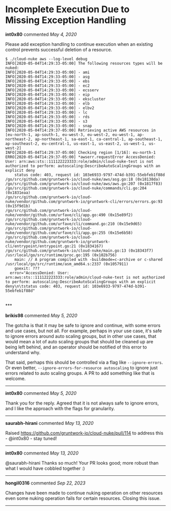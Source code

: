 # Incomplete Execution Due to Missing Exception Handling

**int0x80** commented *May 4, 2020*

Please add exception handling to continue execution when an existing control prevents successful deletion of a resource.

```
$ ./cloud-nuke aws --log-level debug
INFO[2020-05-04T14:29:33-05:00] The following resources types will be nuked:
INFO[2020-05-04T14:29:33-05:00] - ami
INFO[2020-05-04T14:29:33-05:00] - asg
INFO[2020-05-04T14:29:33-05:00] - ebs
INFO[2020-05-04T14:29:33-05:00] - ec2
INFO[2020-05-04T14:29:33-05:00] - ecsserv
INFO[2020-05-04T14:29:33-05:00] - eip
INFO[2020-05-04T14:29:33-05:00] - ekscluster
INFO[2020-05-04T14:29:33-05:00] - elb
INFO[2020-05-04T14:29:33-05:00] - elbv2
INFO[2020-05-04T14:29:33-05:00] - lc
INFO[2020-05-04T14:29:33-05:00] - rds
INFO[2020-05-04T14:29:33-05:00] - s3
INFO[2020-05-04T14:29:33-05:00] - snap
INFO[2020-05-04T14:29:37-05:00] Retrieving active AWS resources in [eu-north-1, ap-south-1, eu-west-3, eu-west-2, eu-west-1, ap-northeast-2, ap-northeast-1, sa-east-1, ca-central-1, ap-southeast-1, ap-southeast-2, eu-central-1, us-east-1, us-east-2, us-west-1, us-west-2]
INFO[2020-05-04T14:29:37-05:00] Checking region [1/16]: eu-north-1
ERRO[2020-05-04T14:29:37-05:00] *awserr.requestError AccessDenied: User: arn:aws:sts::111122223333:role/admin/cloud-nuke-test is not authorized to perform: autoscaling:DescribeAutoScalingGroups with an explicit deny
	status code: 403, request id: 103e6933-9797-474d-b391-55ebfeb1f88d
/go/src/github.com/gruntwork-io/cloud-nuke/aws/asg.go:18 (0x18138da)
/go/src/github.com/gruntwork-io/cloud-nuke/aws/aws.go:207 (0x1817f83)
/go/src/github.com/gruntwork-io/cloud-nuke/commands/cli.go:204 (0x1831eaa)
/go/src/github.com/gruntwork-io/cloud-nuke/vendor/github.com/gruntwork-io/gruntwork-cli/errors/errors.go:93 (0x15f9d1b)
/go/src/github.com/gruntwork-io/cloud-nuke/vendor/github.com/urfave/cli/app.go:490 (0x15e89f2)
/go/src/github.com/gruntwork-io/cloud-nuke/vendor/github.com/urfave/cli/command.go:210 (0x15e9d65)
/go/src/github.com/gruntwork-io/cloud-nuke/vendor/github.com/urfave/cli/app.go:255 (0x15e6b58)
/go/src/github.com/gruntwork-io/cloud-nuke/vendor/github.com/gruntwork-io/gruntwork-cli/entrypoint/entrypoint.go:21 (0x1834167)
/go/src/github.com/gruntwork-io/cloud-nuke/main.go:13 (0x18343f7)
/usr/local/go/src/runtime/proc.go:195 (0x102b756)
	main: // A program compiled with -buildmode=c-archive or c-shared
/usr/local/go/src/runtime/asm_amd64.s:2337 (0x1057911)
	goexit: ???
  error="AccessDenied: User: arn:aws:sts::111122223333:role/admin/cloud-nuke-test is not authorized to perform: autoscaling:DescribeAutoScalingGroups with an explicit deny\n\tstatus code: 403, request id: 103e6933-9797-474d-b391-55ebfeb1f88d"
```
<br />
***


**brikis98** commented *May 5, 2020*

The gotcha is that it may be safe to ignore and continue, with some errors and use cases, but not all. For example, perhaps in your use case, it's safe to ignore errors around auto scaling groups, but in other use cases, that would mean a lot of auto scaling groups that should be cleaned up are being left behind, and an operator should be notified of this error to understand why.

That said, perhaps this should be controlled via a flag like `--ignore-errors`. Or even better, `--ignore-errors-for-resource autoscaling` to ignore just errors related to auto scaling groups. A PR to add something like that is welcome.
***

**int0x80** commented *May 5, 2020*

Thank you for the reply. Agreed that it is not always safe to ignore errors, and I like the approach with the flags for granularity. 
***

**saurabh-hirani** commented *May 13, 2020*

Raised https://github.com/gruntwork-io/cloud-nuke/pull/114 to address this - @int0x80 - stay tuned! 
***

**int0x80** commented *May 13, 2020*

@saurabh-hirani Thanks so much! Your PR looks good; more robust than what I would have cobbled together :)
***

**hongil0316** commented *Sep 22, 2023*

Changes have been made to continue nuking operation on other resources even some nuking operation fails for certain resources. Closing this issue. 
***

